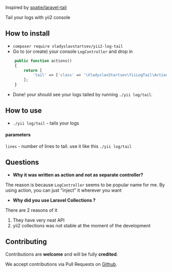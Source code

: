 Inspired by [spatie/laravel-tail](https://github.com/spatie/laravel-tail)

Tail your logs with yii2 console

## How to install
* `composer require vladyslavstartsev/yii2-log-tail`
* Go to (or create) your console `LogController` and drop in
```php
    public function actions()
    {
        return [
            'tail' => ['class' => '\VladyslavStartsev\YiiLogTail\Actions\TailAction'],
        ];
    }
```

* Done! your should see your logs tailed by running `./yii log/tail`.

## How to use
* `./yii log/tail` - tails your logs

#### parameters
`lines` - number of lines to tail. use it like this `./yii log/tail`

## Questions
- **Why it was written as action and not as separate controller?**

The reason is because `LogController` seems to be popular name for me. By using action,
you can just "inject" it wherever you want

- **Why did you use Laravel Collections ?**

There are 2 reasons of it

1. They have very  neat API
2. yii2 collections was not stable at the moment of the development


## Contributing

Contributions are **welcome** and will be fully **credited**.

We accept contributions via Pull Requests on [Github](https://github.com/vladyslavstartsev/yii2-log-tail/pulls).

